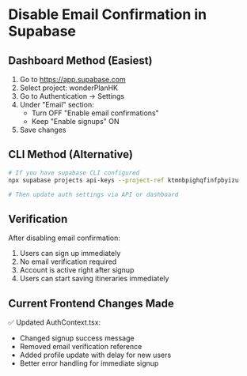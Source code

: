# Disable Email Confirmation in Supabase

## Dashboard Method (Easiest)

1. Go to https://app.supabase.com
2. Select project: wonderPlanHK
3. Go to Authentication → Settings
4. Under "Email" section:
   - Turn OFF "Enable email confirmations"
   - Keep "Enable signups" ON
5. Save changes

## CLI Method (Alternative)

```bash
# If you have supabase CLI configured
npx supabase projects api-keys --project-ref ktmnbpighqfinfpbyizu

# Then update auth settings via API or dashboard
```

## Verification

After disabling email confirmation:
1. Users can sign up immediately
2. No email verification required
3. Account is active right after signup
4. Users can start saving itineraries immediately

## Current Frontend Changes Made

✅ Updated AuthContext.tsx:
- Changed signup success message
- Removed email verification reference
- Added profile update with delay for new users
- Better error handling for immediate signup
